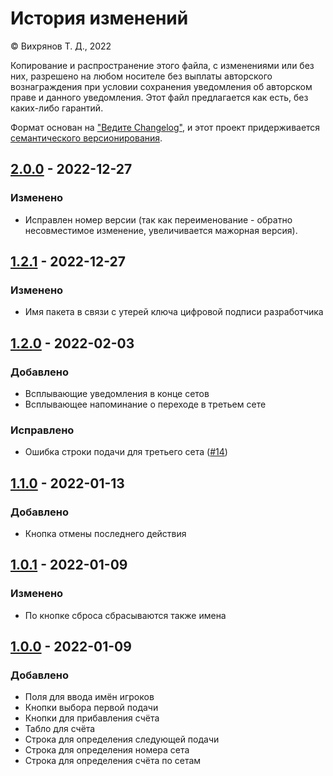 # История изменений

© Вихрянов Т. Д., 2022

Копирование и распространение этого файла, с изменениями или без них, разрешено на любом носителе без выплаты авторского вознаграждения при условии сохранения уведомления об авторском праве  и данного уведомления. Этот файл предлагается как есть, без каких-либо гарантий.

Формат основан на ["Ведите Changelog"](https://keepachangelog.com/ru/1.0.0/), и этот проект придерживается [семантического версионирования](https://semver.org/lang/ru/spec/v2.0.0.html).

## [2.0.0](https://github.com/TimWCA/ShowdownScore/releases/tag/v2.0.0) - 2022-12-27
### Изменено
- Исправлен номер версии (так как переименование - обратно несовместимое изменение, увеличивается мажорная версия).

## [1.2.1](https://github.com/TimWCA/ShowdownScore/releases/tag/v1.2.1) - 2022-12-27
### Изменено
- Имя пакета в связи с утерей ключа цифровой подписи разработчика

## [1.2.0](https://github.com/TimWCA/ShowdownScore/releases/tag/v1.2.0) - 2022-02-03
### Добавлено
- Всплывающие уведомления в конце сетов
- Всплывающее напоминание о переходе в третьем сете
### Исправлено
- Ошибка строки подачи для третьего сета ([#14](https://github.com/TimWCA/ShowdownScore/issues/14))

## [1.1.0](https://github.com/TimWCA/ShowdownScore/releases/tag/v1.1.0) - 2022-01-13
### Добавлено
- Кнопка отмены последнего действия

## [1.0.1](https://github.com/TimWCA/ShowdownScore/releases/tag/v1.0.1) - 2022-01-09
### Изменено
- По кнопке сброса сбрасываются также имена

## [1.0.0](https://github.com/TimWCA/ShowdownScore/releases/tag/v1.0.0) - 2022-01-09
### Добавлено
- Поля для ввода имён игроков
- Кнопки выбора первой подачи
- Кнопки для прибавления счёта
- Табло для счёта
- Строка для определения следующей подачи
- Строка для определения номера сета
- Строка для определения счёта по сетам
